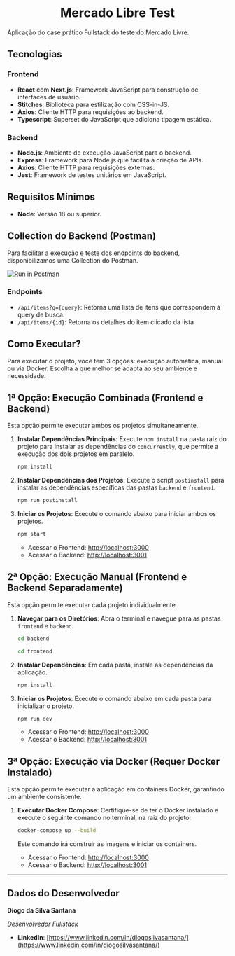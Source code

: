 <h1 align="center">Mercado Libre Test</h1>

Aplicação do case prático Fullstack do teste do Mercado Livre.

## Tecnologias

### Frontend

- **React** com **Next.js**: Framework JavaScript para construção de interfaces de usuário.
- **Stitches**: Biblioteca para estilização com CSS-in-JS.
- **Axios**: Cliente HTTP para requisições ao backend.
- **Typescript**: Superset do JavaScript que adiciona tipagem estática.

### Backend

- **Node.js**: Ambiente de execução JavaScript para o backend.
- **Express**: Framework para Node.js que facilita a criação de APIs.
- **Axios**: Cliente HTTP para requisições externas.
- **Jest**: Framework de testes unitários em JavaScript.

## Requisitos Mínimos

- **Node**: Versão 18 ou superior.

## Collection do Backend (Postman)

Para facilitar a execução e teste dos endpoints do backend, disponibilizamos uma Collection do Postman.

[![Run in Postman](https://run.pstmn.io/button.svg)](https://app.getpostman.com/run-collection/7333017-2c1726bc-e7b6-4f0b-9d0d-e2a33950b0e8?action=collection%2Ffork&source=rip_markdown&collection-url=entityId%3D7333017-2c1726bc-e7b6-4f0b-9d0d-e2a33950b0e8%26entityType%3Dcollection%26workspaceId%3Df7f24d79-8092-4dc9-baef-926f5886aee1)

### Endpoints

- `/api/items?q={query}`: Retorna uma lista de itens que correspondem à query de busca.
- `/api/items/{id}`: Retorna os detalhes do item clicado da lista

## Como Executar?

Para executar o projeto, você tem 3 opções: execução automática, manual ou via Docker. Escolha a que melhor se adapta ao seu ambiente e necessidade.

## 1ª Opção: Execução Combinada (Frontend e Backend)

Esta opção permite executar ambos os projetos simultaneamente.

1.  **Instalar Dependências Principais**: Execute `npm install` na pasta raiz do projeto para instalar as dependências do `concurrently`, que permite a execução dos dois projetos em paralelo.

    ```bash
    npm install
    ```

2.  **Instalar Dependências dos Projetos**: Execute o script `postinstall` para instalar as dependências específicas das pastas `backend` e `frontend`.

    ```bash
    npm run postinstall
    ```

3.  **Iniciar os Projetos**: Execute o comando abaixo para iniciar ambos os projetos.

    ```bash
    npm start
    ```

    - Acessar o Frontend: <http://localhost:3000>
    - Acessar o Backend: <http://localhost:3001>

## 2ª Opção: Execução Manual (Frontend e Backend Separadamente)

Esta opção permite executar cada projeto individualmente.

1.  **Navegar para os Diretórios**: Abra o terminal e navegue para as pastas `frontend` e `backend`.

    ```bash
    cd backend
    ```

    ```bash
    cd frontend
    ```

2.  **Instalar Dependências**: Em cada pasta, instale as dependências da aplicação.

    ```bash
    npm install
    ```

3.  **Iniciar os Projetos**: Execute o comando abaixo em cada pasta para inicializar o projeto.

    ```bash
    npm run dev
    ```

    - Acessar o Frontend: <http://localhost:3000>
    - Acessar o Backend: <http://localhost:3001>

## 3ª Opção: Execução via Docker (Requer Docker Instalado)

Esta opção permite executar a aplicação em containers Docker, garantindo um ambiente consistente.

1.  **Executar Docker Compose**: Certifique-se de ter o Docker instalado e execute o seguinte comando no terminal, na raiz do projeto:

    ```bash
    docker-compose up --build
    ```

    Este comando irá construir as imagens e iniciar os containers.

    - Acessar o Frontend: <http://localhost:3000>
    - Acessar o Backend: <http://localhost:3001>

---

## Dados do Desenvolvedor

**Diogo da Silva Santana**

_Desenvolvedor Fullstack_

- **LinkedIn**: [https://www.linkedin.com/in/diogosilvasantana/](https://www.linkedin.com/in/diogosilvasantana/)
